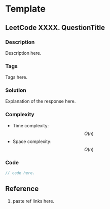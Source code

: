 # Template

## LeetCode XXXX. QuestionTitle

### Description

Description here.

### Tags

Tags here.

### Solution

Explanation of the response here.

### Complexity

* Time complexity: $$O(n)$$
* Space complexity: $$O(n)$$

### Code

```go
// code here.
```

## Reference

1. paste ref links here.

